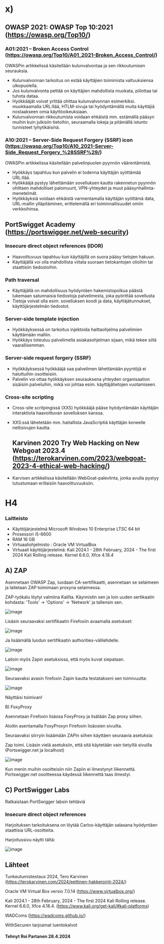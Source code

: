 # x)

 
 
 
 
##    OWASP 2021: OWASP Top 10:2021 (https://owasp.org/Top10/)

### A01:2021 – Broken Access Control (https://owasp.org/Top10/A01_2021-Broken_Access_Control/)

OWASPin artikkelissä käsitellään kulunvalvontaa ja sen rikkoutumisen seurauksia.

* Kulunvalvonnan tarkoitus on estää käyttäjien toimimista valtuuksiensa ulkopuolella.
* Jos kulunvalvonta pettää on käyttäjien mahdollista muokata, piilottaa tai tuhota dataa.
* Hyökkääjät voivat yrittää ohittaa kulunvalvonnan esimerkiksi. muokkaamalla URL:llää, HTLM-sivuja tai hyödyntämällä muita käyttäjiä nostaakseen omia käyttöoikeuksiaan.
* Kulunvalvonnan rikkoutumista voidaan ehkäistä mm. estämällä pääsyn muihin kuin julkisiin tietoihin, seuraamalla lokeja ja pitämällä istunto tunnisteet lyhytikäisinä.

### A10:2021 – Server-Side Request Forgery (SSRF) icon (https://owasp.org/Top10/A10_2021-Server-Side_Request_Forgery_%28SSRF%29/)

OWASPin artikkelissa käsitellään palvelinpuolen pyynnön väärentämistä.

* Hyökkäys tapahtuu kun palvelin ei todenna käyttäjän syöttämää URL:llää.
* Hyökkääjä pystyy lähettämään sovelluksen kautta rakennetun pyynnön ohittaen mahdolliset palomuurit, VPN-yhteydet ja muut pääsynhallinta-menetelmät.
* Hyökkäyksiä voidaan ehkäistä varmentamalla käyttäjän syöttämä data, URL-mallin ylläpitäminen, erittelemällä eri toiminnallisuudet omiin verkkoihinsa.

 ## PortSwigget Academy (https://portswigger.net/web-security)

 ### Insecure direct object references (IDOR)

* Haavoittuvuus tapahtuu kun käyttäjillä on suora pääsy tietojen hakuun.
* Käyttäjällä voi olla mahdollista viitata suoraan tietokantojen olioihin tai staattisiin tiedostoihin.

### Path traversal

 * Käyttäjällä on mahdollisuus hyödyntäen hakemistopolkua päästä lukemaan satunnaisia tiedostoja palvelimesta, joka pyörittää sovellusta
 * Tietoja voivat olla esim. sovelluksen koodi ja data, käyttäjätunnukset, käyttöjärjestelmän tiedostot.

### Server-side template injection

* Hyökkäyksessä on tarkoitus injektoida haittaohjelma palvelimien käyttämään malliin.
* Hyökkäys toteutuu palvelimella asiakasohjelman sijaan, mikä tekee siitä vaarallisemman.


### Server-side request forgery (SSRF)

* Hyökkäyksessä hyökkääjä saa palvelimen lähettämään pyyntöjä ei haluttuihin osoitteisiin.
* Palvelin voi ottaa hyökkäyksen seurauksena yhteyden organisaation sisäisiin palveluihin, mikä voi johtaa esim. käyttäjätietojen vuotamiseen.

### Cross-site scripting

* Cross-site scritpingissä (XXS) hyökkääjä pääse hyödyntämään käyttäjän interaktiota haavoittuvan sovelluksen kanssa.
* XXS:ssä lähetetään mm. haitallista JavaScriptiä käyttäjän koneelle nettisivujen kautta.

  ## Karvinen 2020 Try Web Hacking on New Webgoat 2023.4 (https://terokarvinen.com/2023/webgoat-2023-4-ethical-web-hacking/)
  
* Karvisen artikkelissa käsitellään WebGoat-palevlinta, jonka avulla pystyy tutustumaan erillaisiin haavoittuvuuksiin.
  

   
   
 # H4
 
### Laitteisto
 
* Käyttöjärjestelmä	Microsoft Windows 10 Enterprise LTSC 64 bit
* Prosessori i5-6600
* RAM 16 GB
* Virtuaaliohjelmisto : Oracle VM VirtualBox
* Virtuaali käyttöjärjestelmä: Kali 2024.1 - 28th February, 2024 - The first 2024 Kali Rolling release. Kernel 6.6.0, Xfce 4.18.4

 ## A) ZAP
 
 Asennetaan OWASP Zap, luodaan CA-sertifikaatti, asennetaan se selaimeen ja laitetaan ZAP toimimaan proxyna selaimessa.


ZAP-työkalu löytyi valmiina Kalilta. Käynnistin sen ja loin uuden sertikaatin kohdasta: 'Tools' -> 'Options' -> 'Network'  ja tallensin sen.

![image](https://github.com/R01-P4R/Tunkeutumistestaus-2024/assets/106889187/0fc65cc2-8f8e-4cf1-8d22-59e32cf5b289)


Lisäsin seuraavaksi sertifikaatin Firefoxiin avaamalla asetukset:

![image](https://github.com/R01-P4R/Tunkeutumistestaus-2024/assets/106889187/51fccf47-63fa-4725-be2c-5bd7a77f5321)

Ja lisäämällä luodun sertifikaatin authorities-välilehdelle.


![image](https://github.com/R01-P4R/Tunkeutumistestaus-2024/assets/106889187/cfe2d133-1d9a-4bc7-b9e8-1032fe43dfb5)

Laitoin myös Zapin asetuksissa, että myös kuvat siepataan.

![image](https://github.com/R01-P4R/Tunkeutumistestaus-2024/assets/106889187/3fd4d400-5302-4e6c-b9d2-ce8a81e92eff)

Seuraavaksi avasin firefoxin Zapin kautta testatakseni sen toimivuutta:

![image](https://github.com/R01-P4R/Tunkeutumistestaus-2024/assets/106889187/39907e8e-2184-4496-be78-a1670cae95c8)

Näyttäisi toimivan!

B) FoxyProxy

Asennetaan Firefoxin lisäosa FoxyProxy ja lisätään Zap proxy siihen.

Aloitin asentamalla FoxyProxyn Firefoxin lisäosien sivuilta.


Seuraavaksi siirryin lisäämään ZAPin siihen käyttäen seuraavia asetuksia:


Zap toimi. Lisäsin vielä asetuksiin, että sitä käytetään vain tietyillä sivuilla (Portswigger.net ja localhost)

![image](https://github.com/R01-P4R/Tunkeutumistestaus-2024/assets/106889187/642b6efa-ce51-449b-9f6e-df0e7923abdb)

Kun menin muihin osoitteisiin niin Zapiin ei ilmestynyt liikennettä. Portswigger.net osoitteessa käydessä liikennettä taas ilmestyi.

## C) PortSwigger Labs
Ratkaistaan PortSwigger labsin tehtäviä

### Insecure direct object references

Harjoituksen tarkoituksena on löytää Carlos-käyttäjän salasana hyödyntäen staattisia URL-osoitteita.

Harjoitussivu näytti tältä:

![image](https://github.com/R01-P4R/Tunkeutumistestaus-2024/assets/106889187/7ea84b08-52ef-47a2-900e-be488fa99d28)




## Lähteet



Tunkeutumistestaus 2024, Tero Karvinen (https://terokarvinen.com/2024/eettinen-hakkerointi-2024/)

Oracle VM Virtual Box versio 7.0.14  (https://www.virtualbox.org/)

Kali 2024.1 - 28th February, 2024 - The first 2024 Kali Rolling release. Kernel 6.6.0, Xfce 4.18.4. (https://www.kali.org/get-kali/#kali-platforms)

 WADComs  (https://wadcoms.github.io/)

 WithSecuren tarjoamat luentokalvot




#### Tehnyt Roi Partanen 28.4.2024
